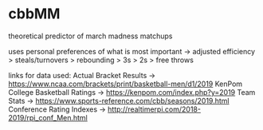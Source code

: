 # cbbMM
theoretical predictor of march madness matchups

uses personal preferences of what is most important -> adjusted efficiency > steals/turnovers > rebounding > 3s > 2s > free throws

links for data used: 
Actual Bracket Results            -> https://www.ncaa.com/brackets/print/basketball-men/d1/2019
KenPom College Basketball Ratings -> https://kenpom.com/index.php?y=2019
Team Stats                        -> https://www.sports-reference.com/cbb/seasons/2019.html
Conference Rating Indexes         -> http://realtimerpi.com/2018-2019/rpi_conf_Men.html
